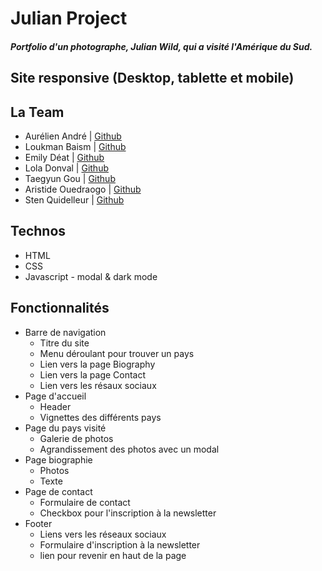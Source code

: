 

# Julian Project

##### Portfolio d'un photographe, _Julian Wild_, qui a visité l'Amérique du Sud.

## Site responsive (Desktop, tablette et mobile)

## La Team

* Aurélien André | [Github](https://github.com/Krilline)
* Loukman Baism | [Github](https://github.com/Louk92)
* Emily Déat | [Github](https://github.com/EmilyDEAT)
* Lola Donval | [Github](https://github.com/Lola-D)
* Taegyun Gou | [Github](https://github.com/taegg )
* Aristide Ouedraogo | [Github](https://github.com/ariomega)
* Sten Quidelleur | [Github](https://github.com/StenQuidelleur)

## Technos

* HTML
* CSS
* Javascript - modal & dark mode

## Fonctionnalités 

* Barre de navigation
    * Titre du site
    * Menu déroulant pour trouver un pays
    * Lien vers la page Biography
    * Lien vers la page Contact
    * Lien vers les résaux sociaux
* Page d'accueil
    * Header 
    * Vignettes des différents pays
* Page du pays visité
    * Galerie de photos
    * Agrandissement des photos avec un modal
* Page biographie
    * Photos
    * Texte
* Page de contact
    * Formulaire de contact
    * Checkbox pour l'inscription à la newsletter
* Footer
    * Liens vers les réseaux sociaux
    * Formulaire d'inscription à la newsletter
    * lien pour revenir en haut de la page
